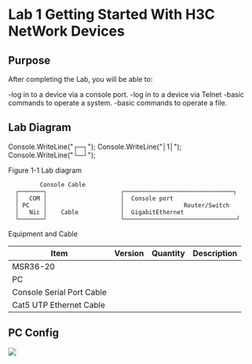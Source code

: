 # Lab 1 Getting Started With H3C NetWork Devices

## Purpose

After completing the Lab, you will be able to:

-log in to a device via a console port.
-log in to a device via Telnet
-basic commands to operate a system.
-basic commands to operate a file.

## Lab Diagram

Console.WriteLine("┌─┐");
Console.WriteLine("│1│");
Console.WriteLine("└─┘");

Figure 1-1 Lab diagram
```console
         Console Cable          
  ┌───────┐                     ┌───────────────────────────────┐     
  │   COM │                     │  Console port
  │ PC    │                     │                 Router/Switch 
  │   Nic │    Cable            │  GigabitEthernet
  └───────┘                     └────────────────────────────────┘   
```
Equipment and Cable

Item                      |  Version  | Quantity  | Description   
--------------------------|-----------|-----------|-----------------
MSR36-20                  |
PC                        |
Console Serial Port Cable |
Cat5 UTP Ethernet Cable   |

## PC Config

![](https://90apt.com/usr/uploads/2023/05/3571188184.png)


